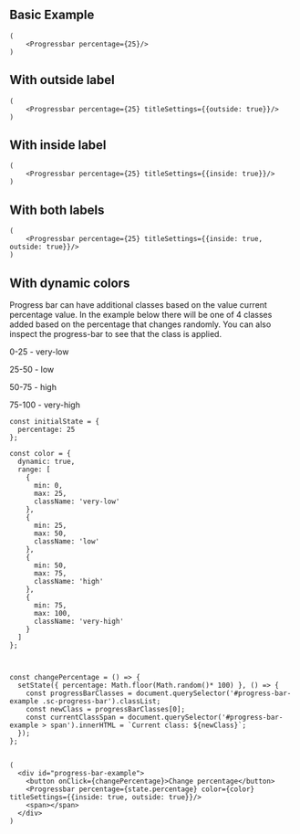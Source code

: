 ## Basic Example

    (
        <Progressbar percentage={25}/>
    )


## With outside label

    (
        <Progressbar percentage={25} titleSettings={{outside: true}}/>
    )

## With inside label

    (
        <Progressbar percentage={25} titleSettings={{inside: true}}/>
    )

## With both labels

    (
        <Progressbar percentage={25} titleSettings={{inside: true, outside: true}}/>
    )

## With dynamic colors

Progress bar can have additional classes based on the value current percentage value.
In the example below there will be one of 4 classes added based on the percentage that changes randomly.
You can also inspect the progress-bar to see that the class is applied.

0-25 - very-low

25-50 - low

50-75 - high

75-100 - very-high

    const initialState = {
      percentage: 25
    };

    const color = {
      dynamic: true,
      range: [
        {
          min: 0,
          max: 25,
          className: 'very-low'
        },
        {
          min: 25,
          max: 50,
          className: 'low'
        },
        {
          min: 50,
          max: 75,
          className: 'high'
        },
        {
          min: 75,
          max: 100,
          className: 'very-high'
        }
      ]
    };



    const changePercentage = () => {
      setState({ percentage: Math.floor(Math.random()* 100) }, () => {
        const progressBarClasses = document.querySelector('#progress-bar-example .sc-progress-bar').classList;
        const newClass = progressBarClasses[0];
        const currentClassSpan = document.querySelector('#progress-bar-example > span').innerHTML = `Current class: ${newClass}`;
      });
    };


    (
      <div id="progress-bar-example">
        <button onClick={changePercentage}>Change percentage</button>
        <Progressbar percentage={state.percentage} color={color} titleSettings={{inside: true, outside: true}}/>
        <span></span>
      </div>
    )
